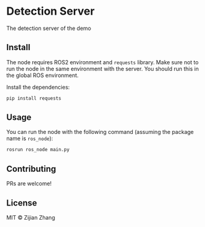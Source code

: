 # Detection Server

The detection server of the demo

## Install

The node requires ROS2 environment and `requests` library. Make sure not to run the node in the same environment with the server. You should run this in the global ROS environment.

Install the dependencies:

```bash
pip install requests
```

## Usage

You can run the node with the following command (assuming the package name is `ros_node`):

```bash
rosrun ros_node main.py
```

## Contributing

PRs are welcome!

## License

MIT © Zijian Zhang

